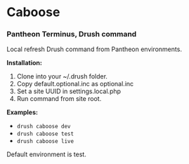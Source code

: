 # Caboose
### Pantheon Terminus, Drush command

Local refresh Drush command from Pantheon environments.

__Installation:__
1. Clone into your ~/.drush folder.
2. Copy default.optional.inc as optional.inc
3. Set a site UUID in settings.local.php
4. Run command from site root.

__Examples:__
* ```drush caboose dev```
* ```drush caboose test```
* ```drush caboose live```

Default environment is test.